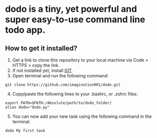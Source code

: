 # dodo is a tiny, yet powerful and super easy-to-use command line todo app.

## How to get it installed?
1. Get a link to clone this repository to your local machine via Code > HTTPS > copy the link.
2. If not installed yet, install [GIT](https://git-scm.com/book/en/v2/Getting-Started-Installing-Git).
3. Open terminal and run the following command:
```
git clone https://github.com/imagination901/dodo.git
```
4. Copy/paste the following lines to your .bashrc, or .zshrc files:
```
export PATH=$PATH:/Absolute/path/to/dodo_folder/
alias dodo="dodo.py"
```
5. You can now add your new task using the following command in the terminal:
```
dodo My first task
```
